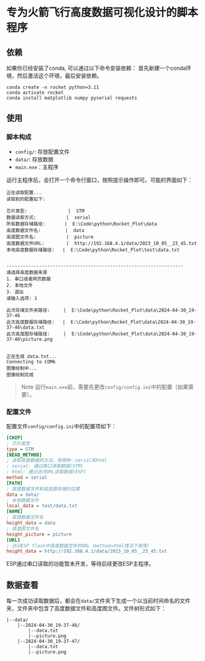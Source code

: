 # 专为火箭飞行高度数据可视化设计的脚本程序

## 依赖

如果你已经安装了conda, 可以通过以下命令安装依赖：
首先新建一个conda环境，然后激活这个环境，最后安装依赖。

```shell
conda create -n rocket python=3.11
conda activate rocket
conda install matplotlib numpy pyserial requests
```

## 使用

### 脚本构成

- `config/`: 存放配置文件
- `data/`: 存放数据
- `main.exe`：主程序

运行主程序后，会打开一个命令行窗口，按照提示操作即可。可能的界面如下：

```shell
正在读取配置...
读取到的配置如下:

芯片类型:               |  STM
数据读取方式:           |  serial
所有数据存储路径:       |  E:\Code\python\Rocket_Plot\data
高度数据文件名:         |  data
高度图文件名:           |  picture
高度数据文件URL:        |  http://192.168.4.1/data/2023_10_05__23_45.txt
本地高度数据存储路径:   |  E:\Code\python\Rocket_Plot\test\data.txt


-----------------------------------------------------------------
请选择高度数据来源
1. 串口或者网页数据
2. 本地文件
3. 退出
请输入选项: 1

此次存储文件夹路径:     |  E:\Code\python\Rocket_Plot\data\2024-04-30_19-37-46
此次高度数据存储路径:   |  E:\Code\python\Rocket_Plot\data\2024-04-30_19-37-46\data.txt
此次高度图存储路径:     |  E:\Code\python\Rocket_Plot\data\2024-04-30_19-37-46\picture.png


正在生成 data.txt...
Connecting to COM6
图像绘制中...
图像绘制完成
```

> Note
> 运行`main.exe`前，需要先更改`config/config.ini`中的配置（如果需要）。

### 配置文件

配置文件`config/config.ini`中的配置项如下：

```ini
[CHIP]
; 芯片类型
type = STM
[READ_METHOD]
; 读取高度数据的方法，有两种：serial和html
; serial: 通过串口读取数据(STM)
; html: 通过访问URL读取数据(ESP)
method = serial
[PATH]
; 高度数据文件和高度图存储的位置
data = data/
; 本地数据文件
local_data = test/data.txt
[NAME]
; 高度数据文件名
height_data = data
; 高度图文件名
height_picture = picture
[URL]
; 访问ESP flash中高度数据文件的URL（method=html情况下使用）
height_data = http://192.168.4.1/data/2023_10_05__23_45.txt
```

ESP通过串口读取的功能暂未开发，等待后续更改ESP主程序。

## 数据查看

每一次成功读取数据后，都会在`data/`文件夹下生成一个以当前时间命名的文件夹，文件夹中包含了高度数据文件和高度图文件。文件树形式如下：

```shell
|--data/
    |--2024-04-30_19-37-46/
        |--data.txt
        |--picture.png
    |--2024-04-30_19-37-47/
        |--data.txt
        |--picture.png
```

<!-- conda install pyinstaller -->
